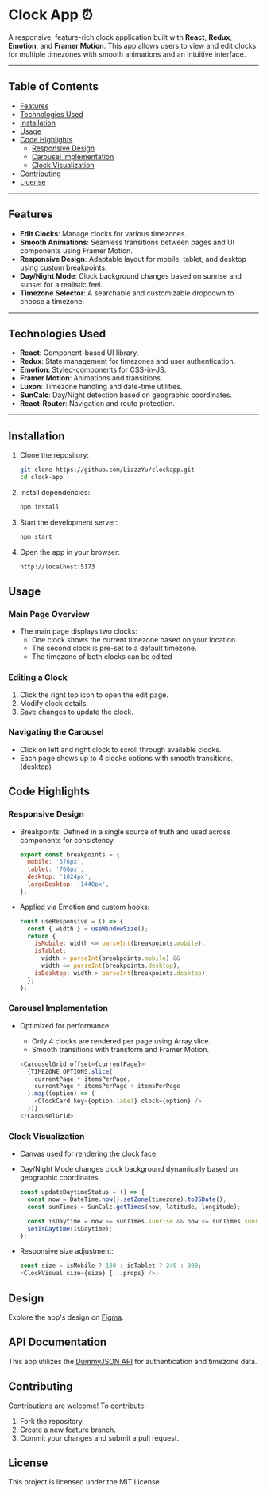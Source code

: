 # Clock App ⏰

A responsive, feature-rich clock application built with **React**, **Redux**, **Emotion**, and **Framer Motion**. This app allows users to view and edit clocks for multiple timezones with smooth animations and an intuitive interface.

---

## Table of Contents

- [Features](#features)
- [Technologies Used](#technologies-used)
- [Installation](#installation)
- [Usage](#usage)
- [Code Highlights](#code-highlights)
  - [Responsive Design](#responsive-design)
  - [Carousel Implementation](#carousel-implementation)
  - [Clock Visualization](#clock-visualization)
- [Contributing](#contributing)
- [License](#license)

---

## Features

- **Edit Clocks**: Manage clocks for various timezones.
- **Smooth Animations**: Seamless transitions between pages and UI components using Framer Motion.
- **Responsive Design**: Adaptable layout for mobile, tablet, and desktop using custom breakpoints.
- **Day/Night Mode**: Clock background changes based on sunrise and sunset for a realistic feel.
- **Timezone Selector**: A searchable and customizable dropdown to choose a timezone.

---

## Technologies Used

- **React**: Component-based UI library.
- **Redux**: State management for timezones and user authentication.
- **Emotion**: Styled-components for CSS-in-JS.
- **Framer Motion**: Animations and transitions.
- **Luxon**: Timezone handling and date-time utilities.
- **SunCalc**: Day/Night detection based on geographic coordinates.
- **React-Router**: Navigation and route protection.

---

## Installation

1. Clone the repository:

   ```bash
   git clone https://github.com/LizzzYu/clockapp.git
   cd clock-app
   ```

2. Install dependencies:

   ```bash
   npm install
   ```

3. Start the development server:

   ```bash
   npm start
   ```

4. Open the app in your browser:
   ```bash
   http://localhost:5173
   ```

## Usage

### Main Page Overview

- The main page displays two clocks:
  - One clock shows the current timezone based on your location.
  - The second clock is pre-set to a default timezone.
  - The timezone of both clocks can be edited

### Editing a Clock

1. Click the right top icon to open the edit page.
2. Modify clock details.
3. Save changes to update the clock.

### Navigating the Carousel

- Click on left and right clock to scroll through available clocks.
- Each page shows up to 4 clocks options with smooth transitions.(desktop)

## Code Highlights

### Responsive Design

- Breakpoints: Defined in a single source of truth and used across components for consistency.

  ```javascript
  export const breakpoints = {
    mobile: '576px',
    tablet: '768px',
    desktop: '1024px',
    largeDesktop: '1440px',
  };
  ```

- Applied via Emotion and custom hooks:

  ```javascript
  const useResponsive = () => {
    const { width } = useWindowSize();
    return {
      isMobile: width <= parseInt(breakpoints.mobile),
      isTablet:
        width > parseInt(breakpoints.mobile) &&
        width <= parseInt(breakpoints.desktop),
      isDesktop: width > parseInt(breakpoints.desktop),
    };
  };
  ```

### Carousel Implementation

- Optimized for performance:

  - Only 4 clocks are rendered per page using Array.slice.
  - Smooth transitions with transform and Framer Motion.

  ```javascript
  <CarouselGrid offset={currentPage}>
    {TIMEZONE_OPTIONS.slice(
      currentPage * itemsPerPage,
      currentPage * itemsPerPage + itemsPerPage
    ).map((option) => (
      <ClockCard key={option.label} clock={option} />
    ))}
  </CarouselGrid>
  ```

### Clock Visualization

- Canvas used for rendering the clock face.
- Day/Night Mode changes clock background dynamically based on geographic coordinates.

  ```javascript
  const updateDaytimeStatus = () => {
    const now = DateTime.now().setZone(timezone).toJSDate();
    const sunTimes = SunCalc.getTimes(now, latitude, longitude);

    const isDaytime = now >= sunTimes.sunrise && now <= sunTimes.sunset;
    setIsDaytime(isDaytime);
  };
  ```

- Responsive size adjustment:
  ```javascript
  const size = isMobile ? 180 : isTablet ? 240 : 300;
  <ClockVisual size={size} {...props} />;
  ```

## Design

Explore the app's design on [Figma](https://www.figma.com/design/qBqiiKfWL0fWwzO0NLLKgt/CLOCK!-Front-End?node-id=0-1&p=f&t=c4OusEOCZW8EFqdh-0).

## API Documentation

This app utilizes the [DummyJSON API](https://dummyjson.com/docs/auth#auth-login) for authentication and timezone data.

## Contributing

Contributions are welcome! To contribute:

1. Fork the repository.
2. Create a new feature branch.
3. Commit your changes and submit a pull request.

## License

This project is licensed under the MIT License.
